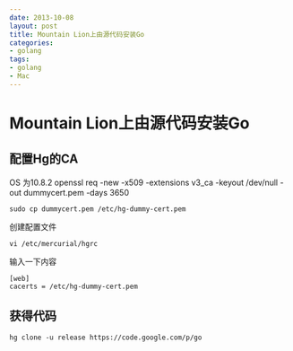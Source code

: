 ```yaml
---
date: 2013-10-08
layout: post
title: Mountain Lion上由源代码安装Go
categories:
- golang
tags:
- golang
- Mac
---
```


# Mountain Lion上由源代码安装Go

## 配置Hg的CA

OS 为10.8.2
	openssl req -new -x509 -extensions v3_ca -keyout /dev/null -out dummycert.pem -days 3650

	sudo cp dummycert.pem /etc/hg-dummy-cert.pem

创建配置文件

	vi /etc/mercurial/hgrc

输入一下内容

	[web]
	cacerts = /etc/hg-dummy-cert.pem

## 获得代码

	hg clone -u release https://code.google.com/p/go


